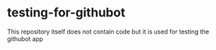 # testing-for-githubot
This repository itself does not contain code but it is used for testing the githubot app
